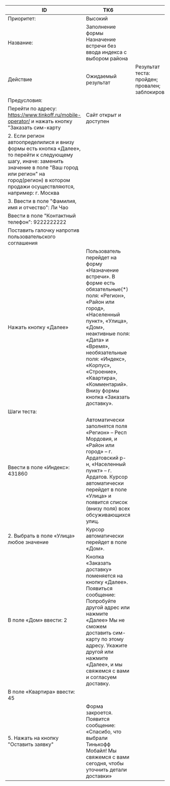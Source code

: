 |    ID                                                                                                                                                                                                                                             |    ТК6                                                                                                                                                                                                                                                                                                                                    |                                                                |
|---------------------------------------------------------------------------------------------------------------------------------------------------------------------------------------------------------------------------------------------------|-------------------------------------------------------------------------------------------------------------------------------------------------------------------------------------------------------------------------------------------------------------------------------------------------------------------------------------------|----------------------------------------------------------------|
|    Приоритет:                                                                                                                                                                                                                                     |    Высокий                                                                                                                                                                                                                                                                                                                                |                                                                |
|    Название:                                                                                                                                                                                                                                      |    Заполнение формы   Назначение встречи без ввода индекса с выбором района                                                                                                                                                                                                                                                               |                                                                |
|    Действие                                                                                                                                                                                                                                       |    Ожидаемый результат                                                                                                                                                                                                                                                                                                                    |    Результат теста:   пройден;    провален;   заблокирован;    |
|    Предусловия:                                                                                                                                                                                                                                   |                                                                                                                                                                                                                                                                                                                                           |                                                                |
|        Перейти по адресу: https://www.tinkoff.ru/mobile-operator/        и нажать кнопку "Заказать сим-карту                                                                                                                                      |    Сайт открыт и доступен                                                                                                                                                                                                                                                                                                                 |                                                                |
|    2.        Если регион   автоопределилися и внизу формы есть кнопка «Далее», то перейти к следующему   шагу, иначе: заменить значение в поле "Ваш город или регион" на   город(регион) в котором продажи осуществляются, например: г. Москва    |                                                                                                                                                                                                                                                                                                                                           |                                                                |
|    3.        Ввести в   поле "Фамилия, имя и отчество":        Ли Чао                                                                                                                                                                             |                                                                                                                                                                                                                                                                                                                                           |                                                                |
|        Ввести в поле "Контактный телефон":     9222222222                                                                                                                                                                                         |                                                                                                                                                                                                                                                                                                                                           |                                                                |
|        Поставить галочку напротив пользовательского соглашения                                                                                                                                                                                    |                                                                                                                                                                                                                                                                                                                                           |                                                                |
|        Нажать кнопку «Далее»                                                                                                                                                                                                                      |    Пользователь перейдет   на форму «Назначение встречи». В форме есть обязательные(*) поля: «Регион»,   «Район или город», «Населенный пункт», «Улица», «Дом», неактивные поля:   «Дата» и «Время», необязательные поля: «Индекс», «Корпус», «Строение»,   «Квартира», «Комментарий». Внизу формы кнопка «Заказать доставку».            |                                                                |
|    Шаги   теста:                                                                                                                                                                                                                                  |                                                                                                                                                                                                                                                                                                                                           |                                                                |
|        Ввести в        поле «Индекс»:      431860                                                                                                                                                                                                 |    Автоматически заполнятся поля «Регион» – Респ   Мордовия, и «Район или город» – г. Ардатовский р-н, «Населенный пункт» – г.   Ардатов. Курсор автоматически перейдет в поле «Улица» и появится список   (внизу поля) всех обсуживающихся улиц.                                                                                         |                                                                |
|    2.        Выбрать в   поле «Улица» любое значение                                                                                                                                                                                              |    Курсор автоматически перейдет в поле «Дом».                                                                                                                                                                                                                                                                                            |                                                                |
|        В поле «Дом»        ввести:      2                                                                                                                                                                                                         |    Кнопка «Заказать доставку» поменяется на кнопку   «Далее». Появиться сообщение:   Попробуйте другой адрес или нажмите «Далее»   Мы не сможем доставить сим-карту по этому адресу.   Укажите другой или нажмите «Далее», и мы свяжемся с вами и согласуем   доставку.                                                                   |                                                                |
|        В поле «Квартира»        ввести:      45                                                                                                                                                                                                   |                                                                                                                                                                                                                                                                                                                                           |                                                                |
|    5.        Нажать на   кнопку "Оставить заявку"                                                                                                                                                                                                 |    Форма закроется.   Появится сообщение: «Спасибо, что выбрали Тинькофф Мобайл! Мы свяжемся с вами   сегодня, чтобы уточнить детали доставки»                                                                                                                                                                                            |                                                                |
